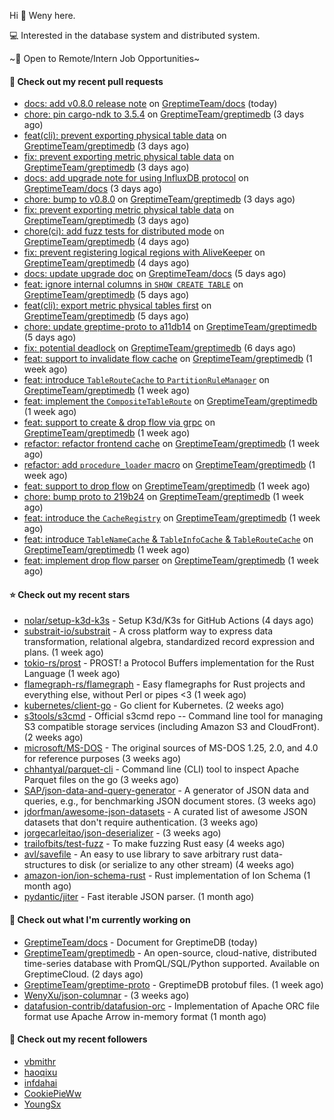 Hi 👋 Weny here.

💻 Interested in the database system and distributed system.

~🍺 Open to Remote/Intern Job Opportunities~

#### 🔨 Check out my recent pull requests

- [docs: add v0.8.0 release note](https://github.com/GreptimeTeam/docs/pull/968) on [GreptimeTeam/docs](https://github.com/GreptimeTeam/docs) (today)
- [chore: pin cargo-ndk to 3.5.4](https://github.com/GreptimeTeam/greptimedb/pull/3979) on [GreptimeTeam/greptimedb](https://github.com/GreptimeTeam/greptimedb) (3 days ago)
- [feat(cli): prevent exporting physical table data](https://github.com/GreptimeTeam/greptimedb/pull/3978) on [GreptimeTeam/greptimedb](https://github.com/GreptimeTeam/greptimedb) (3 days ago)
- [fix: prevent exporting metric physical table data](https://github.com/GreptimeTeam/greptimedb/pull/3975) on [GreptimeTeam/greptimedb](https://github.com/GreptimeTeam/greptimedb) (3 days ago)
- [docs: add upgrade note for using InfluxDB protocol](https://github.com/GreptimeTeam/docs/pull/963) on [GreptimeTeam/docs](https://github.com/GreptimeTeam/docs) (3 days ago)
- [chore: bump to v0.8.0](https://github.com/GreptimeTeam/greptimedb/pull/3971) on [GreptimeTeam/greptimedb](https://github.com/GreptimeTeam/greptimedb) (3 days ago)
- [fix: prevent exporting metric physical table data](https://github.com/GreptimeTeam/greptimedb/pull/3970) on [GreptimeTeam/greptimedb](https://github.com/GreptimeTeam/greptimedb) (3 days ago)
- [chore(ci): add fuzz tests for distributed mode](https://github.com/GreptimeTeam/greptimedb/pull/3967) on [GreptimeTeam/greptimedb](https://github.com/GreptimeTeam/greptimedb) (4 days ago)
- [fix: prevent registering logical regions with AliveKeeper](https://github.com/GreptimeTeam/greptimedb/pull/3965) on [GreptimeTeam/greptimedb](https://github.com/GreptimeTeam/greptimedb) (4 days ago)
- [docs: update upgrade doc](https://github.com/GreptimeTeam/docs/pull/958) on [GreptimeTeam/docs](https://github.com/GreptimeTeam/docs) (5 days ago)
- [feat: ignore internal columns in `SHOW CREATE TABLE`](https://github.com/GreptimeTeam/greptimedb/pull/3950) on [GreptimeTeam/greptimedb](https://github.com/GreptimeTeam/greptimedb) (5 days ago)
- [feat(cli): export metric physical tables first](https://github.com/GreptimeTeam/greptimedb/pull/3949) on [GreptimeTeam/greptimedb](https://github.com/GreptimeTeam/greptimedb) (5 days ago)
- [chore: update greptime-proto to a11db14](https://github.com/GreptimeTeam/greptimedb/pull/3942) on [GreptimeTeam/greptimedb](https://github.com/GreptimeTeam/greptimedb) (5 days ago)
- [fix: potential deadlock](https://github.com/GreptimeTeam/greptimedb/pull/3930) on [GreptimeTeam/greptimedb](https://github.com/GreptimeTeam/greptimedb) (6 days ago)
- [feat: support to invalidate flow cache](https://github.com/GreptimeTeam/greptimedb/pull/3926) on [GreptimeTeam/greptimedb](https://github.com/GreptimeTeam/greptimedb) (1 week ago)
- [feat: introduce `TableRouteCache` to `PartitionRuleManager`](https://github.com/GreptimeTeam/greptimedb/pull/3922) on [GreptimeTeam/greptimedb](https://github.com/GreptimeTeam/greptimedb) (1 week ago)
- [feat: implement the `CompositeTableRoute`](https://github.com/GreptimeTeam/greptimedb/pull/3918) on [GreptimeTeam/greptimedb](https://github.com/GreptimeTeam/greptimedb) (1 week ago)
- [feat: support to create &amp; drop flow via grpc](https://github.com/GreptimeTeam/greptimedb/pull/3915) on [GreptimeTeam/greptimedb](https://github.com/GreptimeTeam/greptimedb) (1 week ago)
- [refactor: refactor frontend cache](https://github.com/GreptimeTeam/greptimedb/pull/3912) on [GreptimeTeam/greptimedb](https://github.com/GreptimeTeam/greptimedb) (1 week ago)
- [refactor: add `procedure_loader` macro](https://github.com/GreptimeTeam/greptimedb/pull/3906) on [GreptimeTeam/greptimedb](https://github.com/GreptimeTeam/greptimedb) (1 week ago)
- [feat: support to drop flow](https://github.com/GreptimeTeam/greptimedb/pull/3900) on [GreptimeTeam/greptimedb](https://github.com/GreptimeTeam/greptimedb) (1 week ago)
- [chore: bump proto to 219b24](https://github.com/GreptimeTeam/greptimedb/pull/3899) on [GreptimeTeam/greptimedb](https://github.com/GreptimeTeam/greptimedb) (1 week ago)
- [feat: introduce the `CacheRegistry`](https://github.com/GreptimeTeam/greptimedb/pull/3896) on [GreptimeTeam/greptimedb](https://github.com/GreptimeTeam/greptimedb) (1 week ago)
- [feat: introduce `TableNameCache` &amp; `TableInfoCache` &amp; `TableRouteCache`](https://github.com/GreptimeTeam/greptimedb/pull/3895) on [GreptimeTeam/greptimedb](https://github.com/GreptimeTeam/greptimedb) (1 week ago)
- [feat: implement drop flow parser](https://github.com/GreptimeTeam/greptimedb/pull/3888) on [GreptimeTeam/greptimedb](https://github.com/GreptimeTeam/greptimedb) (1 week ago)

#### ⭐ Check out my recent stars

- [nolar/setup-k3d-k3s](https://github.com/nolar/setup-k3d-k3s) - Setup K3d/K3s for GitHub Actions (4 days ago)
- [substrait-io/substrait](https://github.com/substrait-io/substrait) - A cross platform way to express data transformation, relational algebra, standardized record expression and plans. (1 week ago)
- [tokio-rs/prost](https://github.com/tokio-rs/prost) - PROST! a Protocol Buffers implementation for the Rust Language (1 week ago)
- [flamegraph-rs/flamegraph](https://github.com/flamegraph-rs/flamegraph) - Easy flamegraphs for Rust projects and everything else, without Perl or pipes &lt;3 (1 week ago)
- [kubernetes/client-go](https://github.com/kubernetes/client-go) - Go client for Kubernetes. (2 weeks ago)
- [s3tools/s3cmd](https://github.com/s3tools/s3cmd) - Official s3cmd repo -- Command line tool for managing S3 compatible storage services (including Amazon S3 and CloudFront). (2 weeks ago)
- [microsoft/MS-DOS](https://github.com/microsoft/MS-DOS) - The original sources of MS-DOS 1.25, 2.0, and 4.0 for reference purposes (3 weeks ago)
- [chhantyal/parquet-cli](https://github.com/chhantyal/parquet-cli) - Command line (CLI) tool to inspect Apache Parquet files on the go (3 weeks ago)
- [SAP/json-data-and-query-generator](https://github.com/SAP/json-data-and-query-generator) - A generator of JSON data and queries, e.g., for benchmarking JSON document stores. (3 weeks ago)
- [jdorfman/awesome-json-datasets](https://github.com/jdorfman/awesome-json-datasets) - A curated list of awesome JSON datasets that don&#39;t require authentication. (3 weeks ago)
- [jorgecarleitao/json-deserializer](https://github.com/jorgecarleitao/json-deserializer) -  (3 weeks ago)
- [trailofbits/test-fuzz](https://github.com/trailofbits/test-fuzz) - To make fuzzing Rust easy (4 weeks ago)
- [avl/savefile](https://github.com/avl/savefile) - An easy to use library to save arbitrary rust data-structures to disk (or serialize to any other stream) (4 weeks ago)
- [amazon-ion/ion-schema-rust](https://github.com/amazon-ion/ion-schema-rust) - Rust implementation of Ion Schema (1 month ago)
- [pydantic/jiter](https://github.com/pydantic/jiter) - Fast iterable JSON parser. (1 month ago)

#### 👷 Check out what I'm currently working on

- [GreptimeTeam/docs](https://github.com/GreptimeTeam/docs) - Document for GreptimeDB (today)
- [GreptimeTeam/greptimedb](https://github.com/GreptimeTeam/greptimedb) - An open-source, cloud-native, distributed time-series database with PromQL/SQL/Python supported. Available on GreptimeCloud. (2 days ago)
- [GreptimeTeam/greptime-proto](https://github.com/GreptimeTeam/greptime-proto) - GreptimeDB protobuf files. (1 week ago)
- [WenyXu/json-columnar](https://github.com/WenyXu/json-columnar) -  (3 weeks ago)
- [datafusion-contrib/datafusion-orc](https://github.com/datafusion-contrib/datafusion-orc) - Implementation of Apache ORC file format use Apache Arrow in-memory format (1 month ago)

#### 👯 Check out my recent followers

- [vbmithr](https://github.com/vbmithr)
- [haoqixu](https://github.com/haoqixu)
- [infdahai](https://github.com/infdahai)
- [CookiePieWw](https://github.com/CookiePieWw)
- [YoungSx](https://github.com/YoungSx)



